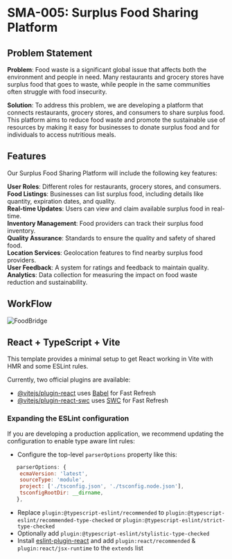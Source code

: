 # SMA-005: Surplus Food Sharing Platform

## Problem Statement

**Problem**: Food waste is a significant global issue that affects both the environment and people in need. Many restaurants and grocery stores have surplus food that goes to waste, while people in the same communities often struggle with food insecurity.

**Solution**: To address this problem, we are developing a platform that connects restaurants, grocery stores, and consumers to share surplus food. This platform aims to reduce food waste and promote the sustainable use of resources by making it easy for businesses to donate surplus food and for individuals to access nutritious meals.

## Features

Our Surplus Food Sharing Platform will include the following key features:

**User Roles**: Different roles for restaurants, grocery stores, and consumers.<br>
**Food Listings**: Businesses can list surplus food, including details like quantity, expiration dates, and quality.<br>
**Real-time Updates**: Users can view and claim available surplus food in real-time.<br>
**Inventory Management**: Food providers can track their surplus food inventory.<br>
**Quality Assurance**: Standards to ensure the quality and safety of shared food.<br>
**Location Services**: Geolocation features to find nearby surplus food providers.<br>
**User Feedback**: A system for ratings and feedback to maintain quality.<br>
**Analytics**: Data collection for measuring the impact on food waste reduction and sustainability.<br>

## WorkFlow

![FoodBridge](https://github.com/atharvasnighot/Tensor/assets/88282319/2f6a241c-2c62-4dd8-b764-047610693e70)

## React + TypeScript + Vite

This template provides a minimal setup to get React working in Vite with HMR and some ESLint rules.

Currently, two official plugins are available:

- [@vitejs/plugin-react](https://github.com/vitejs/vite-plugin-react/blob/main/packages/plugin-react/README.md) uses [Babel](https://babeljs.io/) for Fast Refresh
- [@vitejs/plugin-react-swc](https://github.com/vitejs/vite-plugin-react-swc) uses [SWC](https://swc.rs/) for Fast Refresh

### Expanding the ESLint configuration

If you are developing a production application, we recommend updating the configuration to enable type aware lint rules:

- Configure the top-level `parserOptions` property like this:

```js
   parserOptions: {
    ecmaVersion: 'latest',
    sourceType: 'module',
    project: ['./tsconfig.json', './tsconfig.node.json'],
    tsconfigRootDir: __dirname,
   },
```

- Replace `plugin:@typescript-eslint/recommended` to `plugin:@typescript-eslint/recommended-type-checked` or `plugin:@typescript-eslint/strict-type-checked`
- Optionally add `plugin:@typescript-eslint/stylistic-type-checked`
- Install [eslint-plugin-react](https://github.com/jsx-eslint/eslint-plugin-react) and add `plugin:react/recommended` & `plugin:react/jsx-runtime` to the `extends` list
